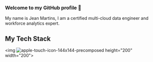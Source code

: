 ### Welcome to my GitHub profile 👋

My name is Jean Martins, I am a certified multi-cloud data engineer and workforce analytics expert.

## My Tech Stack

<img ![apple-touch-icon-144x144-precomposed](https://github.com/martins-jean/martins-jean/assets/118685801/2214cdb8-dec0-44dd-8866-5b5beea27712) height="200" width="200">
